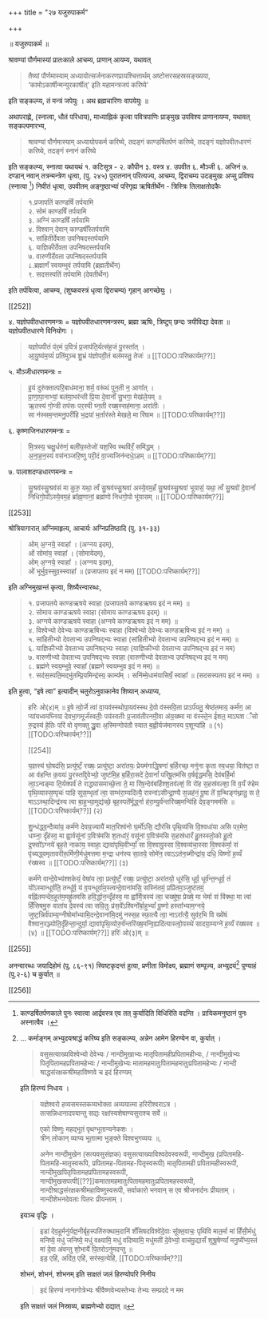+++
title = "२७ यजुरुपाकर्म"

+++

॥ यजुरुपाकर्म ॥ 

श्रावण्यां पौर्णमास्यां प्रातःकाले आचम्य, प्राणान् आयम्य, यथावत् 

> तैष्यां पौर्णमास्याम् अध्यायोत्सर्जनाकरणप्रायश्चित्तार्थम् अष्टोत्तरसहस्रसङ्ख्यया, ‘कामोऽकार्षीन्मन्युरकार्षीत्' इति महामन्त्रजपं करिष्ये' 

इति सङ्कल्प्य, तं मन्त्रं जपेयुः । अथ ब्रह्मचारिणः वापयेयुः ॥

अथापराह्णे, (स्नात्वा, धौतं परिधाय), माध्याह्निकं कृत्वा पवित्रपाणिः प्राङ्मुख उपविश्य प्राणानायम्य, यथावत् सङ्कल्पमारभ्य, 

> श्रावण्यां पौर्णमास्याम् अध्यायोपकर्म करिष्ये, तदङ्गं काण्डर्षितर्पणं करिष्ये, तदङ्गं यज्ञोपवीतधारणं करिष्ये, तदङ्गं स्नानं करिष्ये 

इति सङ्कल्प्य, स्नात्वा यथायथं १. कटिसूत्र - २. कौपीन ३. वस्त्र ४. उपवीत ६. मौञ्जी ६. अजिनं ७. दण्डान् नवान् तत्रन्मन्त्रेण धृत्वा, (पु. २४५) पुरातनान् परित्यज्य, आचम्य, द्विराचम्य उदङ्मुखः अप्सु प्रविश्य (स्नात्वा [^1]) निवीतं धृत्वा, उपवीतम् अङ्गुष्ठाभ्यां परिगृह्य ऋषितीर्थेन - त्रिस्त्रिः तिलाक्षतोदकैः 

> १.प्रजापतिं काण्डर्षिं तर्पयामि  
२. सोमं काण्डर्षिं तर्पयामि  
३. अग्निं काण्डर्षिं तर्पयामि  
४. विश्वान् देवान् काण्डर्षीँस्तर्पयामि  
५. सांहितीर्देवता उपनिषदस्तर्पयामि  
६. याज्ञिकीर्देवता उपनिषदस्तर्पयामि  
७. वारुणीर्देवता उपनिषदस्तर्पयामि  
८.ब्रह्माणँ स्वयम्भुवं तर्पयामि (ब्रह्मतीर्थेन)  
९. सदसस्पतिं तर्पयामि (देवतीर्थेन) 

इति तर्पयित्वा, आचम्य, (शुष्कवस्त्रं धृत्वा द्विराचम्य) गृहान् आगच्छेयुः ।

[^1]:

    काण्डर्षितर्पणकाले पुनः स्वात्वा आर्द्रवस्त्र एव तत् कुर्यादिति विधिरिति वदन्ति । प्रायिकमनुष्ठानं पुनः अस्नात्वैव । 
    
[[252]]

४. यज्ञोपवीतधारणमन्त्रः = यज्ञोपवीतधारणमन्त्रस्य, ब्रह्मा ऋषिः, त्रिष्टुप् छन्दः त्रयीविद्या देवता ॥ यज्ञोपवीतधारणे विनियोगः ।

> यज्ञोपवीतं प॑र॒मं प॒वित्रं॑ प्र॒जाप॑ति॒र्यत्स॑ह॒जं पु॒रस्ता᳚त् ।  
आ॒यु॒ष्य॑म॒ग्र्यं॑ प्रति॑मुञ्च शु॒भ्रं य॑ज्ञोपवी॒तं बल॑मस्तु॒ तेजः॑ ॥ [[TODO:परिष्कार्यम्??]]

५. मौञ्जीधारणमन्त्रः = 

> इ॒यं दुरु॑क्तात्परि॒बाध॑माना॒ शर्म॒ वरू॑थं पुन॒ती न॒ आगा᳚त् ।  
प्रा॒णा॒पा॒नाभ्यां॒ बल॑मा॒भर॑न्ती प्रि॒या दे॒वानाँ॑ सु॒भगा॒ मेख॑ले॒यम् ॥  
ऋ॒तस्य॑ गो॒प्त्री तप॑सः पर॒स्पी घ्न॒ती रख्ष॒स्सह॑माना॒ अरा॑तीः ।  
सा न॑स्सम॒न्तमनु॒परी॑हि भ॒द्रया॑ भ॒र्तार॑स्ते मेखले॒ मा रि॑षाम ॥ [[TODO:परिष्कार्यम्??]]

६. कृष्णाजिनधारणमन्त्रः = 

> मि॒त्रस्य॒ चक्षु॒र्धरु॑णं॒ बली॑य॒स्तेजो॑ यश॒स्वि स्थवि॑रँ॒ समि॑द्धम् ।  
अ॒ना॒ह॒न॒स्यं वस॑नञ्जरि॒ष्णु परी॒दं वा॒ज्यजिन॑न्दधे॒ऽहम् ॥ [[TODO:परिष्कार्यम्??]]

७. पालाशदण्डधारणमन्त्रः = 

> सु॒श्रव॑स्सु॒श्रव॑सं मा कुरु॒ यथा॒ त्वँ सु॒श्रव॑स्सु॒श्रवा॑ अस्ये॒वम॒हँ सु॒श्रव॑स्सु॒श्रवा॑ भूयासं॒ यथा॒ त्वँ सु॒श्रवो॑ दे॒वानां᳚ निधिगो॒पो᳚ऽस्ये॒वम॒हं ब्रा᳚ह्म॒णानां॒ ब्रह्म॑णो निधगो॒पो भू॑यासम् ॥ [[TODO:परिष्कार्यम्??]]

[[253]]

श्रोत्रियागारात् अग्निमाहृत्य, आचार्यः अग्निप्रतिष्ठादि (पु. ३१-३३) 

> ओम् अ॒ग्नये॒ स्वाहा᳚ । (अग्नय इदम्),  
ओं सोमा॑य॒ स्वाहा᳚ । (सोमायेदम्),  
ओम् अ॒ग्नये॒ स्वाहा᳚ । (अग्नय इदम्),  
ओं भूर्भुव॒स्सुव॒स्स्वाहा᳚ ॥ (प्रजापतय इदं न मम) [[TODO:परिष्कार्यम्??]] 

इति अग्निमुखान्तं कृत्वा, शिष्यैरन्वारब्धः, 

> १. प्रजापतये काण्डऋषये स्वाहा (प्रजापतये काण्डऋषय इदं न मम) ॥  
२. सोमाय काण्डऋषये स्वाहा (सोमाय काण्डऋषय इदम्) ॥  
३. अग्नये काण्डऋषये स्वाहा (अग्नये काण्डऋषय इदं न मम) ॥  
४. विश्वेभ्यो देवेभ्यः काण्डऋषिभ्यः स्वाहा (विश्वेभ्यो देवेभ्यः काण्डऋषिभ्य इदं न मम) ॥  
५. सांहितीभ्यो देवताभ्य उपनिषद्भ्यः स्वाहा (सांहितीभ्यो देवताभ्य उपनिषद्भ्य इदं न मम) ॥  
६. याज्ञिकीभ्यो देवताभ्य उपनिषद्भ्यः स्वाहा (याज्ञिकीभ्यो देवताभ्य उपनिषद्भ्य इदं न मम)  
७. वारुणीभ्यो देवताभ्य उपनिषद्भ्यः स्वाहा (वारुणीभ्यो देवताभ्य उपनिषद्भ्य इदं न मम)  
८. ब्रह्म॑णे स्वय॒म्भुवे॒ स्वाहा᳚ (ब्रह्मणे स्वयम्भुव इदं न मम) ॥  
९. सद॑स॒स्पति॒मद्भु॑तम्प्रि॒यमिन्द्र॑स्य॒ काम्य᳚म् । सनि॑म्मे॒धाम॑यासिषँ॒ स्वाहा᳚ ॥ (सदसस्पतय इदं न मम) ॥ 

इति हुत्वा, “इषे त्वा” इत्यादीन् चतुरोऽनुवाकानेव शिष्यान् अध्याप्य,

> हरिः ओ(४)म् ॥ इ॒षे त्वो॒र्जे त्वा॑ वा॒यव॑स्स्थोपा॒यव॑स्स्थ दे॒वो व॑स्सवि॒ता प्राऽर्प॑यतु॒ श्रेष्ठ॑तमाय॒ कर्म॑ण॒ आ प्या॑यध्वमघ्निया देवभा॒गमूर्ज॑स्वतीः॒ पय॑स्वतीः प्र॒जाव॑तीरनमी॒वा अ॑य॒ख्ष्मा मा व॑स्स्ते॒न ई॑शत॒ माऽघश ँ॑सो रु॒द्रस्य॑ हे॒तिः परि॑ वो वृणक्तु द्ध्रु॒वा अ॒स्मिन्गोप॑तौ स्यात ब॒ह्वीर्यज॑मानस्य प॒शून्पा॑हि ॥ (१) [[TODO:परिष्कार्यम्??]]
>
> [[254]]
> 
> य॒ज्ञस्य॑ घो॒षद॑सि॒ प्रत्यु॑ष्टँ॒ रख्षः॒ प्रत्यु॑ष्टा॒ अरा॑तयः॒ प्रेयम॑गाद्धि॒षणा॑ ब॒र्हिरच्छ॒ मनु॑ना कृ॒ता स्व॒धया॒ वित॑ष्टा॒ त आ व॑हन्ति क॒वयः॑ पु॒रस्ता᳚द्दे॒वेभ्यो॒ जुष्ट॑मि॒ह ब॒र्हिरा॒सदे॑ दे॒वानां᳚ परिषू॒तम॑सि व॒र्षवृ॑द्धमसि॒ देव॑बर्हि॒र्मा त्वा॒ऽन्वङ्मा ति॒र्यक्पर्व॑ ते राद्ध्यासमाच्छे॒त्ता ते॒ मा रि॑ष॒न्देव॑बर्हिश्श॒तव॑ल्शं॒ वि रो॑ह स॒हस्र॑वल्शा॒ वि व॒यँ रु॑हेम पृथि॒व्यास्स॒म्पृचः॑ पाहि सुस॒म्भृता᳚ त्वा॒ सम्भ॑रा॒म्यदि॑त्यै॒ रास्ना॑ऽसीन्द्रा॒ण्यै स॒न्नह॑नं॒ पू॒षा ते᳚ ग्र॒न्थिङ्ग॑थ्नातु॒ स ते॒ माऽऽस्था॒दिन्द्र॑स्य त्वा बा॒हुभ्या॒मुद्य॑च्छे॒ बृह॒स्पते᳚र्मूर्द्ध्ना ह॑रा॒म्यु॒र्व॑न्तरि॑ख्ष॒मन्वि॑हि देव॒ङ्गमम॑सि ॥ [[TODO:परिष्कार्यम्??]] (२)
>
> शु॒न्ध॑द्ध्व॒न्दैव्या॑य॒ कर्म॑णे देवय॒ज्यायै॑ मात॒रिश्व॑नो घ॒र्मो॑ऽसि॒ द्यौर॑सि पृथि॒व्य॑सि वि॒श्वधा॑या असि पर॒मेण॒ धाम्ना॒ दृँह॑स्व॒ मा ह्वा॒र्वसू॑नां प॒वित्र॑मसि श॒तधा॑रं॒ वसू॑नां प॒वित्र॑मसि स॒हस्र॑धारँ हु॒तस्स्तो॒को हु॒तो द्र॒फ्सो᳚ऽग्नये॑ बृह॒ते नाका॑य॒ स्वाहा॒ द्यावा॑पृथि॒वीभ्याँ॒ सा वि॒श्वायु॒स्सा वि॒श्वव्य॑चा॒स्सा वि॒श्वक॑र्मा॒ सं पृ॑च्यद्ध्वमृतावरीरू॒र्मिणी॒र्मधु॑मत्तमा म॒न्द्रा धन॑स्य सा॒तये॒ सोमे॑न॒ त्वाऽऽत॑न॒च्मीन्द्रा॑य॒ दधि॒ विष्णो॑ ह॒व्यँ र॑ख्षस्व ॥ [[TODO:परिष्कार्यम्??]] (३)
>
> कर्म॑णे वान्दे॒वेभ्य॑श्शकेयं॒ वेषा॑य त्वा॒ प्रत्यु॑ष्टँ॒ रख्षः॒ प्रत्यु॑ष्टा॒ अरा॑तयो॒ धूर॑सि॒ धूर्व॒ धूर्व॑न्त॒न्धूर्व॒ तं यो᳚ऽस्मान्धूर्व॑ति॒ तन्धू᳚र्व॒ यं व॒यन्धूर्वा॑म॒स्त्वन्दे॒वाना॑मसि॒ सस्नि॑तमं॒ प्रप्रि॑तम॒ञ्जुष्ट॑तमं॒ वह्नि॑तमन्देव॒हूत॑म॒मह्रु॑तमसि हवि॒र्द्धान॒न्दृँह॑स्व॒ मा ह्वा᳚र्मि॒त्रस्य॑ त्वा॒ चख्षु॑षा॒ प्रेख्षे॒ मा भेर्मा सं वि॑क्था॒ मा त्वा॑ हिँसिषमु॒रु वाता॑य दे॒वस्य॑ त्वा सवि॒तुः प्र॑स॒वे᳚ऽश्विनो᳚र्बा॒हुभ्यां᳚ पू॒ष्णो हस्ता᳚भ्याम॒ग्नये॒ जुष्ट॒न्निर्व॑पाम्य॒ग्नीषोमा᳚भ्यामि॒दन्दे॒वाना॑मि॒दमु॑ नस्स॒ह स्फा॒त्यै त्वा॒ नाऽरा᳚त्यै॒ सुव॑र॒भि वि ख्ये॑षं वैश्वान॒रञ्ज्योति॒र्दृँह॑न्ता॒न्दुर्या॒ द्यावा॑पृथि॒व्योरु॒र्व॑न्तरि॑ख्ष॒मन्वि॒ह्यदि॑त्यास्त्वो॒पस्थे॑ सादया॒म्यग्ने॑ ह॒व्यँ र॑ख्षस्व ॥ (४) ॥ [[TODO:परिष्कार्यम्??]] हरिः॑ ओ(३)म् ॥

[[255]]

अनन्वारब्धः जयादिहोमं (पु. ८६-९१) स्विष्टकृदन्तं हुत्वा, प्रणीता विमोक्ष्य, ब्रह्माणं सम्पूज्य, अभ्युदयं[^2] पुण्याहं (पु.२-६) च कुर्यात् ॥

[^2]:

    ... कर्माङ्गम् अभ्युदयश्राद्धं करिष्य इति सङ्कल्प्य, अन्नेन आमेन हिरण्येन वा, कुर्यात् । 
    
    > वसुसत्याख्यविश्वेभ्यो देवेभ्यः / नान्दीमुखाभ्यः मातृपितामहीप्रपितामहीभ्यः, / नान्दीमुखेभ्यः पितृपितामहप्रपितामहेभ्यः / नान्दीमुखेभ्यः मातामहमातुःपितामहमातुःप्रपितामहेभ्यः / नान्दी श्राद्धसंरक्षकश्रीमहाविष्णवे च इदं हिरण्यम् 
    
    इति हिरण्यं निधाय ।
    
    > यज्ञेश्वरो हव्यसमस्तकव्यभोक्ता अव्ययात्मा हरिरीश्वराऽत्र ।  
    तत्सन्निधानादपयान्तु सद्यः रक्षांस्यशेषाण्यसुराश्च सर्वे ॥ 
    >
    > एको विष्णुः महद्भूतं पृथग्भूतान्यनेकशः ।  
    त्रीन् लोकान् व्याप्य भूतात्मा भुङ्क्ते विश्वभुगव्ययः ॥,
    >
    > अनेन नान्दीमुखेन (सत्यवसुसंज्ञक) वसुसत्याख्याविश्वदेवस्वरूपी, नान्दीमुख (प्रपितामहि-पितामहि-मातृस्वरूपि, प्रपितामह-पितामह-पितृस्वरूपी) मातृपितामही प्रपितामहीस्वरूपी, नान्दीमुखपितृपितामहप्रपितामहस्वरूपी, नान्दीमुखसपत्पी[[??]]कमातामहमातुःपितामहमातुःप्रपितामहस्वरूपी, नान्दीश्राद्धसंरक्षकश्रीमहाविष्णुस्वरूपी, सर्वाकारो भगवान् स एव श्रीजनार्दनः प्रीयताम् । नान्दीशेभनदेवताः पितरः प्रीयन्ताम् ।
    
    इयञ्च वृद्धिः ।
    
    > इडा॑ देव॒हूर्मनु॑र्यज्ञ॒नीर्बृह॒स्पति॑रुक्थाम॒दानि॑ शँसिषदविश्वे॑दे॒वाः सू᳚क्त॒वाचः॒ पृथि॑वि मात॒र्मा मा॑ हिँसी॒र्मधु॑ मनिष्ये॒ मधु॑ जनिष्ये॒ मधु॑ वक्ष्यामि॒ मधु॑ वदिष्यामि॒ मधु॑मतीं दे॒वेभ्यो॒ वाच॑मु॒द्यासँ शुश्रू॒षेण्यां᳚ मनु॒ष्ये᳚भ्य॒स्तं मा॑ दे॒वा अ॑वन्तु शो॒भायै॑ पि॒तरोऽनु॑मदन्तु ॥  
    इड॒ एहि॑, अदि॑त॒ एहि॑, सर॑स्व॒त्येहि॑, [[TODO:परिष्कार्यम्??]]
    
    शोभनं, शोभनं, शोभनम् इति साक्षतं जलं हिरण्योपरि निनीय 
    
    > इदं हिरण्यं नानागोत्रेभ्यः श्रीवैष्णवेभ्यस्तेभ्यः तेभ्यः सम्प्रददे न मम 
    
    इति साक्षतं जलं निस्राव्य, ब्राह्मणेभ्यो दद्यात् ॥

[[256]]
